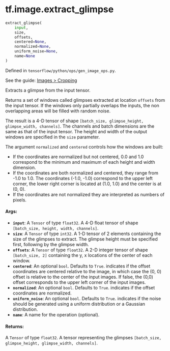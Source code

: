 <div itemscope itemtype="http://developers.google.com/ReferenceObject">
<meta itemprop="name" content="tf.image.extract_glimpse" />
</div>

# tf.image.extract_glimpse

``` python
extract_glimpse(
    input,
    size,
    offsets,
    centered=None,
    normalized=None,
    uniform_noise=None,
    name=None
)
```



Defined in `tensorflow/python/ops/gen_image_ops.py`.

See the guide: [Images > Cropping](../../../../api_guides/python/image.md#Cropping)

Extracts a glimpse from the input tensor.

Returns a set of windows called glimpses extracted at location
`offsets` from the input tensor. If the windows only partially
overlaps the inputs, the non overlapping areas will be filled with
random noise.

The result is a 4-D tensor of shape `[batch_size, glimpse_height,
glimpse_width, channels]`. The channels and batch dimensions are the
same as that of the input tensor. The height and width of the output
windows are specified in the `size` parameter.

The argument `normalized` and `centered` controls how the windows are built:

* If the coordinates are normalized but not centered, 0.0 and 1.0
  correspond to the minimum and maximum of each height and width
  dimension.
* If the coordinates are both normalized and centered, they range from
  -1.0 to 1.0. The coordinates (-1.0, -1.0) correspond to the upper
  left corner, the lower right corner is located at (1.0, 1.0) and the
  center is at (0, 0).
* If the coordinates are not normalized they are interpreted as
  numbers of pixels.

#### Args:

* <b>`input`</b>: A `Tensor` of type `float32`.
    A 4-D float tensor of shape `[batch_size, height, width, channels]`.
* <b>`size`</b>: A `Tensor` of type `int32`.
    A 1-D tensor of 2 elements containing the size of the glimpses
    to extract.  The glimpse height must be specified first, following
    by the glimpse width.
* <b>`offsets`</b>: A `Tensor` of type `float32`.
    A 2-D integer tensor of shape `[batch_size, 2]` containing
    the y, x locations of the center of each window.
* <b>`centered`</b>: An optional `bool`. Defaults to `True`.
    indicates if the offset coordinates are centered relative to
    the image, in which case the (0, 0) offset is relative to the center
    of the input images. If false, the (0,0) offset corresponds to the
    upper left corner of the input images.
* <b>`normalized`</b>: An optional `bool`. Defaults to `True`.
    indicates if the offset coordinates are normalized.
* <b>`uniform_noise`</b>: An optional `bool`. Defaults to `True`.
    indicates if the noise should be generated using a
    uniform distribution or a Gaussian distribution.
* <b>`name`</b>: A name for the operation (optional).


#### Returns:

  A `Tensor` of type `float32`.
  A tensor representing the glimpses `[batch_size,
  glimpse_height, glimpse_width, channels]`.